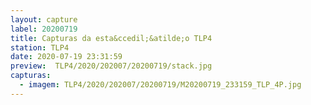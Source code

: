 ```yaml
---
layout: capture
label: 20200719
title: Capturas da esta&ccedil;&atilde;o TLP4
station: TLP4
date: 2020-07-19 23:31:59
preview:  TLP4/2020/202007/20200719/stack.jpg
capturas:
  - imagem: TLP4/2020/202007/20200719/M20200719_233159_TLP_4P.jpg
---
```

